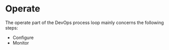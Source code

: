 # Operate

The operate part of the DevOps process loop mainly concerns the following steps:

* Configure
* Monitor
